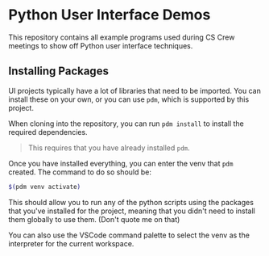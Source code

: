 # Python User Interface Demos

This repository contains all example programs used during CS Crew meetings to show off Python user interface techniques.

## Installing Packages

UI projects typically have a lot of libraries that need to be imported. You can install these on your own, or you can use `pdm`, which is supported by this project.

When cloning into the repository, you can run `pdm install` to install the required dependencies.

> This requires that you have already installed `pdm`.

Once you have installed everything, you can enter the venv that `pdm` created. The command to do so should be:

```zsh
$(pdm venv activate)
```

This should allow you to run any of the python scripts using the packages that you've installed for the project, meaning that you didn't need to install them globally to use them. (Don't quote me on that)

You can also use the VSCode command palette to select the venv as the interpreter for the current workspace.
